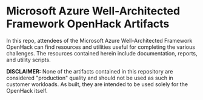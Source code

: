 # Microsoft Azure Well-Architected Framework OpenHack Artifacts

In this repo, attendees of the Microsoft Azure Well-Architected Framework OpenHack can find resources and utilities useful for completing the various challenges. The resources contained herein include documentation, reports, and utility scripts.

**DISCLAIMER:** None of the artifacts contained in this repository are considered "production" quality and should not be used as such in customer workloads. As built, they are intended to be used solely for the OpenHack itself.
